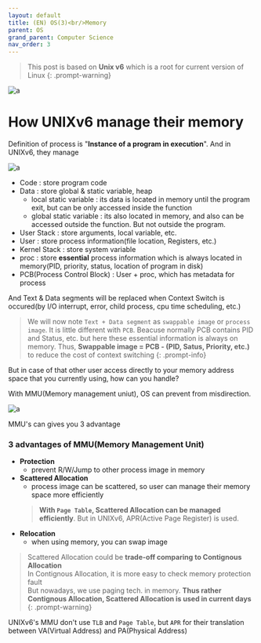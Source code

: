 ```yaml
---
layout: default
title: (EN) OS(3)<br/>Memory
parent: OS
grand_parent: Computer Science
nav_order: 3
---
```

> This post is based on **Unix v6** which is a root for current version of Linux
{: .prompt-warning}

![a](../../../../assets/p/cs/os/UNIXGenealogy.png)

# How UNIXv6 manage their memory

Definition of process is "**Instance of a program in execution**". And in UNIXv6, they manage 


![a](../../../../assets/p/cs/os/memory_unix6.png)
* Code : store program code
* Data : store global & static variable, heap
  * local static variable : its data is located in memory until the program exit, but can be only accessed inside the function
  * global static variable : its also located in memory, and also can be accessed outside the function. But not outside the program.
* User Stack : store arguments, local variable, etc.
* User : store process information(file location, Registers, etc.)
* Kernel Stack : store system variable
* proc : store **essential** process information which is always located in memory(PID, priority, status, location of program in disk)
* PCB(Process Control Block) : User + proc, which has metadata for process

And Text & Data segments will be replaced when Context Switch is occured(by I/O interrupt, error, child process, cpu time scheduling, etc.)

> We will now note `Text + Data segment` as `swappable image` or `process image`. It is little different with `PCB`. Beacuse normally PCB contains PID and Status, etc. but here these essential information is always on memory. Thus, **Swappable image = PCB - (PID, Satus, Priority, etc.)** to reduce the cost of context switching
{: .prompt-info}

But in case of that other user access directly to your memory address space that you currently using, how can you handle?

With MMU(Memory management uniut), OS can prevent from misdirection.

![a](../../../../assets/p/cs/os/mmu.png)

MMU's can gives you 3 advantage

### 3 advantages of MMU(Memory Management Unit)

* **Protection**
  * prevent R/W/Jump to other process image in memory
* **Scattered Allocation**
  * process image can be scattered, so user can manage their memory space more efficiently
  > **With `Page Table`, Scattered Allocation can be managed efficiently**. But in UNIXv6, APR(Active Page Register) is used.
* **Relocation**
  * when using memory, you can swap image

> Scattered Allocation could be **trade-off comparing to Contignous Allocation**     
> In Contignous Allocation, it is more easy to check memory protection fault    
> But nowadays, we use paging tech. in memory. **Thus rather Contignous Allocation, Scattered Allocation is used in current days**
{: .prompt-warning}

UNIXv6's MMU don't use `TLB` and `Page Table`, but `APR` for their translation between VA(Virtual Address) and PA(Physical Address)